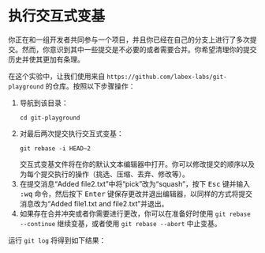 # 执行交互式变基

你正在和一组开发者共同参与一个项目，并且你已经在自己的分支上进行了多次提交。然而，你意识到其中一些提交是不必要的或者需要合并。你希望清理你的提交历史并使其更加有条理。

在这个实验中，让我们使用来自 `https://github.com/labex-labs/git-playground` 的仓库。按照以下步骤操作：

1. 导航到该目录：
   ```shell
   cd git-playground
   ```
2. 对最后两次提交执行交互式变基：
   ```shell
   git rebase -i HEAD~2
   ```
   交互式变基文件将在你的默认文本编辑器中打开。你可以修改提交的顺序以及为每个提交执行的操作（挑选、压缩、丢弃、修改等）。
3. 在提交消息“Added file2.txt”中将“pick”改为“squash”，按下 <kbd>Esc</kbd> 键并输入 <kbd>:wq</kbd> 命令，然后按下 <kbd>Enter</kbd> 键保存更改并退出编辑器，以同样的方式将提交消息改为“Added file1.txt and file2.txt”并退出。
4. 如果存在合并冲突或者你需要进行更改，你可以在准备好时使用 `git rebase --continue` 继续变基，或者使用 `git rebase --abort` 中止变基。

运行 `git log` 将得到如下结果：

```shell

```

